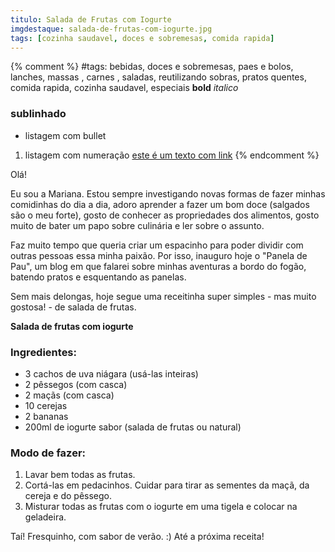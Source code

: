 ```yaml
---
titulo: Salada de Frutas com Iogurte
imgdestaque: salada-de-frutas-com-iogurte.jpg
tags: [cozinha saudavel, doces e sobremesas, comida rapida]
---
```

{% comment %}
#tags: bebidas, doces e sobremesas, paes e bolos, lanches, massas , carnes , saladas, reutilizando sobras, pratos quentes, comida rapida, cozinha saudavel, especiais
**bold**
*italico*
### sublinhado
* listagem com bullet
1. listagem com numeração
[este é um texto com link](https://www.enderecodolink.com)
{% endcomment %}

Olá!

Eu sou a Mariana. Estou sempre investigando novas formas de fazer minhas comidinhas do dia a dia, adoro aprender a fazer um bom doce (salgados são o meu forte), gosto de conhecer as propriedades dos alimentos, gosto muito de bater um papo sobre culinária e ler sobre o assunto.

Faz muito tempo que queria criar um espacinho para poder dividir com outras pessoas essa minha paixão. Por isso, inauguro hoje o "Panela de Pau", um blog em que falarei sobre minhas aventuras a bordo do fogão, batendo pratos e esquentando as panelas.

Sem mais delongas, hoje segue uma receitinha super simples - mas muito gostosa! - de salada de frutas.

**Salada de frutas com iogurte**

### Ingredientes:

* 3 cachos de uva niágara (usá-las inteiras)
* 2 pêssegos (com casca)
* 2 maçãs (com casca)
* 10 cerejas
* 2 bananas
* 200ml de iogurte sabor (salada de frutas ou natural)

### Modo de fazer:

1. Lavar bem todas as frutas.
2. Cortá-las em pedacinhos. Cuidar para tirar as sementes da maçã, da cereja e do pêssego.
3. Misturar todas as frutas com o iogurte em uma tigela e colocar na geladeira.


Taí! Fresquinho, com sabor de verão. :) Até a próxima receita!
